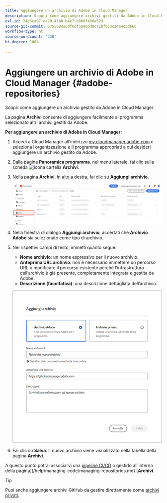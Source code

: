 ```yaml
---
title: Aggiungere un archivio di Adobe in Cloud Manager
description: Scopri come aggiungere archivi gestiti da Adobe in Cloud Manager.
exl-id: 24c6ca97-ea70-41b8-b4c7-b8b0f406a57d
source-git-commit: 675568426df0df5890dd8c72bfb53c24a4c5d666
workflow-type: ht
source-wordcount: '230'
ht-degree: 100%

---
```


# Aggiungere un archivio di Adobe in Cloud Manager {#adobe-repositories}

Scopri come aggiungere un archivio gestito da Adobe in Cloud Manager.

La pagina **Archivi** consente di aggiungere facilmente al programma selezionato altri archivi gestiti da Adobe.

**Per aggiungere un archivio di Adobe in Cloud Manager:**

1. Accedi a Cloud Manager all’indirizzo [my.cloudmanager.adobe.com](https://my.cloudmanager.adobe.com/) e seleziona l’organizzazione e il programma appropriati a cui desideri aggiungere un archivio gestito da Adobe.

1. Dalla pagina **Panoramica programma**, nel menu laterale, fai clic sulla scheda ![Icona cartella](https://spectrum.adobe.com/static/icons/workflow_18/Smock_Folder_18_N.svg) **Archivi**.

1. Nella pagina **Archivi**, in alto a destra, fai clic su **Aggiungi archivio**.

   ![Pulsante Aggiungi archivio](/help/managing-code/assets/repositories-tab.png)

1. Nella finestra di dialogo **Aggiungi archivio**, accertati che **Archivio Adobe** sia selezionato come tipo di archivio.

1. Nei rispettivi campi di testo, immetti quanto segue:

   * **Nome archivio**: un nome espressivo per il nuovo archivio.
   * **Anteprima URL archivio**: non è necessario immettere un percorso URL o modificare il percorso esistente perché l’infrastruttura dell’archivio è già presente, completamente integrata e gestita da Adobe.
   * **Descrizione (facoltativa)**: una descrizione dettagliata dell’archivio.

   ![Finestra di dialogo Aggiungi archivio](/help/managing-code/assets/repository-add-adobe.png)

1. Fai clic su **Salva**.
Il nuovo archivio viene visualizzato nella tabella della pagina **Archivi**.

A questo punto potrai associarvi una [pipeline CI/CD](/help/overview/ci-cd-pipelines.md) o gestirlo all’interno della pagina](/help/managing-code/managing-repositories.md) [**Archivi**.

>[!TIP]
>
>Puoi anche aggiungere archivi GitHub da gestire direttamente come [archivi privati](/help/managing-code/private-repositories.md).

